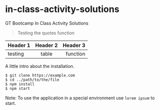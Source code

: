 # in-class-activity-solutions
GT Bootcamp In Class Activity Solutions

> Testing the quotes function

| Header 1 | Header 2 | Header 3 |
|:--------|:-------:|------:|
| testing | table | function|

A little intro about the installation. 
```
$ git clone https://example.com
$ cd ../path/to/the/file
$ npm install
$ npm start
```
Note: To use the application in a special environment use ```lorem ipsum``` to start.